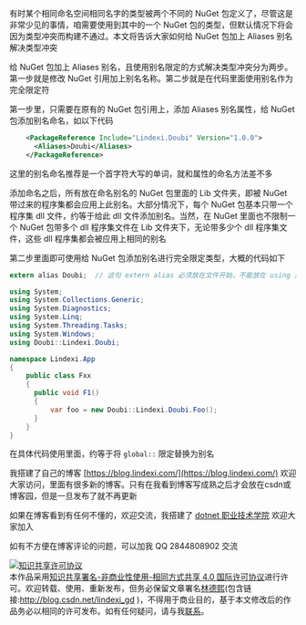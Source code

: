
有时某个相同命名空间相同名字的类型被两个不同的 NuGet 包定义了，尽管这是非常少见的事情，咱需要使用到其中的一个 NuGet 包的类型，但默认情况下将会因为类型冲突而构建不通过。本文将告诉大家如何给 NuGet 包加上 Aliases 别名解决类型冲突

<!--more-->


<!-- CreateTime:2023/6/27 8:41:25 -->


<!-- 发布 -->
<!-- 博客 -->

给 NuGet 包加上 Aliases 别名，且使用别名限定的方式解决类型冲突分为两步。第一步就是修改 NuGet 引用加上别名名称。第二步就是在代码里面使用别名作为完全限定符

第一步里，只需要在原有的 NuGet 包引用上，添加 Aliases 别名属性，给 NuGet 包添加别名命名，如以下代码

```xml
    <PackageReference Include="Lindexi.Doubi" Version="1.0.0">
      <Aliases>Doubi</Aliases>
    </PackageReference>
```

这里的别名命名推荐是一个首字符大写的单词，就和属性的命名方法差不多

添加命名之后，所有放在命名别名的 NuGet 包里面的 Lib 文件夹，即被 NuGet 带过来的程序集都会应用上此别名。大部分情况下，每个 NuGet 包基本只带一个程序集 dll 文件，约等于给此 dll 文件添加别名。当然，在 NuGet 里面也不限制一个 NuGet 包带多个 dll 程序集文件在 Lib 文件夹下，无论带多少个 dll 程序集文件，这些 dll 程序集都会被应用上相同的别名

第二步里面即可使用给 NuGet 包添加别名进行完全限定类型，大概的代码如下

```csharp
extern alias Doubi;  // 这句 extern alias 必须放在文件开始，不能放在 using 之后

using System;
using System.Collections.Generic;
using System.Diagnostics;
using System.Linq;
using System.Threading.Tasks;
using System.Windows;
using Doubi::Lindexi.Doubi;

namespace Lindexi.App
{
	public class Fxx
	{
      public void F1()
      {
          var foo = new Doubi::Lindexi.Doubi.Foo();
      }		
	}
}
```

在具体代码使用里面，约等于将 `global::` 限定替换为别名



我搭建了自己的博客 [https://blog.lindexi.com/](https://blog.lindexi.com/) 欢迎大家访问，里面有很多新的博客。只有在我看到博客写成熟之后才会放在csdn或博客园，但是一旦发布了就不再更新

如果在博客看到有任何不懂的，欢迎交流，我搭建了 [dotnet 职业技术学院](https://t.me/dotnet_campus) 欢迎大家加入

如有不方便在博客评论的问题，可以加我 QQ 2844808902 交流

<a rel="license" href="http://creativecommons.org/licenses/by-nc-sa/4.0/"><img alt="知识共享许可协议" style="border-width:0" src="https://licensebuttons.net/l/by-nc-sa/4.0/88x31.png" /></a><br />本作品采用<a rel="license" href="http://creativecommons.org/licenses/by-nc-sa/4.0/">知识共享署名-非商业性使用-相同方式共享 4.0 国际许可协议</a>进行许可。欢迎转载、使用、重新发布，但务必保留文章署名[林德熙](http://blog.csdn.net/lindexi_gd)(包含链接:http://blog.csdn.net/lindexi_gd )，不得用于商业目的，基于本文修改后的作品务必以相同的许可发布。如有任何疑问，请与我[联系](mailto:lindexi_gd@163.com)。